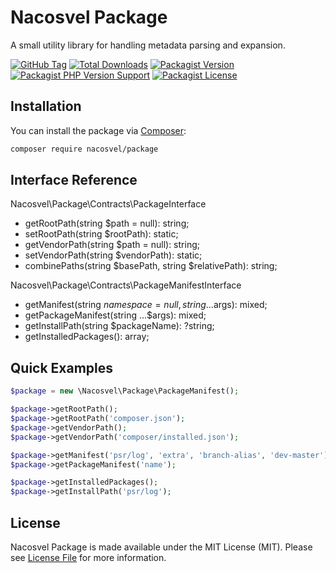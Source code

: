 # Nacosvel Package

A small utility library for handling metadata parsing and expansion.

[![GitHub Tag](https://img.shields.io/github/v/tag/nacosvel/package)](https://github.com/nacosvel/package/tags)
[![Total Downloads](https://img.shields.io/packagist/dt/nacosvel/package?style=flat-square)](https://packagist.org/packages/nacosvel/package)
[![Packagist Version](https://img.shields.io/packagist/v/nacosvel/package)](https://packagist.org/packages/nacosvel/package)
[![Packagist PHP Version Support](https://img.shields.io/packagist/php-v/nacosvel/package)](https://github.com/nacosvel/package)
[![Packagist License](https://img.shields.io/github/license/nacosvel/package)](https://github.com/nacosvel/package)

## Installation

You can install the package via [Composer](https://getcomposer.org/):

```bash
composer require nacosvel/package
```

## Interface Reference

Nacosvel\Package\Contracts\PackageInterface

- getRootPath(string $path = null): string;
- setRootPath(string $rootPath): static;
- getVendorPath(string $path = null): string;
- setVendorPath(string $vendorPath): static;
- combinePaths(string $basePath, string $relativePath): string;

Nacosvel\Package\Contracts\PackageManifestInterface

- getManifest(string $namespace = null, string ...$args): mixed;
- getPackageManifest(string ...$args): mixed;
- getInstallPath(string $packageName): ?string;
- getInstalledPackages(): array;

## Quick Examples

```php
$package = new \Nacosvel\Package\PackageManifest();

$package->getRootPath();
$package->getRootPath('composer.json');
$package->getVendorPath();
$package->getVendorPath('composer/installed.json');

$package->getManifest('psr/log', 'extra', 'branch-alias', 'dev-master');
$package->getPackageManifest('name');

$package->getInstalledPackages();
$package->getInstallPath('psr/log');
```

## License

Nacosvel Package is made available under the MIT License (MIT). Please see [License File](LICENSE) for more information.
